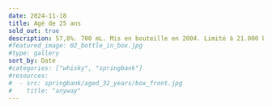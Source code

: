 ```yaml
---
date: 2024-11-18
title: Agé de 25 ans
sold_out: true
description: 57,8%. 700 mL. Mis en bouteille en 2004. Limité à 21.000 bouteilles. N° 01356.
#featured_image: 02_bottle_in_box.jpg
#type: gallery
sort_by: Date
#categories: ["whisky", "springbank"]
#resources:
#  - src: springbank/aged_32_years/box_front.jpg
#    title: "anyway"
---
```

